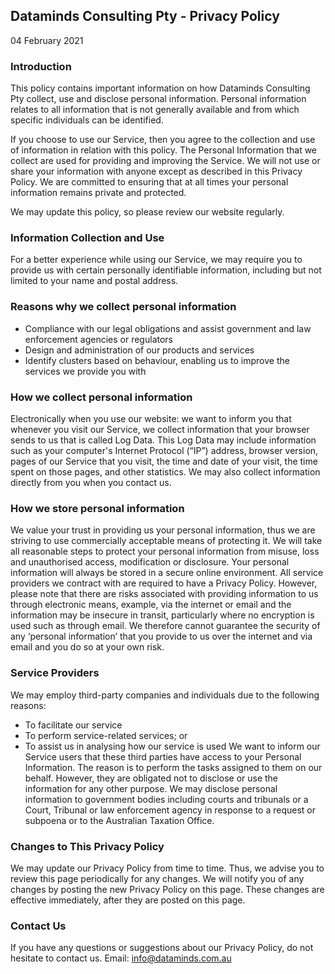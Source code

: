 ## Dataminds Consulting Pty - Privacy Policy

04 February 2021



### Introduction

This policy contains important information on how Dataminds Consulting Pty collect, use and disclose personal information. 
Personal information relates to all information that is not generally available and from which specific individuals can be identified.

If you choose to use our Service, then you agree to the collection and use of information in relation with this policy. The Personal Information that we collect are used for providing and improving the Service. We will not use or share your information with anyone except as described in this Privacy Policy. We are committed to ensuring that at all times your personal information remains private and protected.

We may update this policy, so please review our website regularly.



### Information Collection and Use

For a better experience while using our Service, we may require you to provide us with certain personally identifiable information, including but not limited to your name and postal address. 



### Reasons why we collect personal information
- Compliance with our legal obligations and assist government and law enforcement agencies or regulators
- Design and administration of our products and services
- Identify clusters based on behaviour, enabling us to improve the services we provide you with



### How we collect personal information

Electronically when you use our website: we want to inform you that whenever you visit our Service, we collect information that your browser sends to us that is called Log Data. This Log Data may include information such as your computer's Internet Protocol (“IP”) address, browser version, pages of our Service that you visit, the time and date of your visit, the time spent on those pages, and other statistics.
We may also collect information directly from you when you contact us.



### How we store personal information

We value your trust in providing us your personal information, thus we are striving to use commercially acceptable means of protecting it. We will take all reasonable steps to protect your personal information from misuse, loss and unauthorised access, modification or disclosure. Your personal information will always be stored in a secure online environment. All service providers we contract with are required to have a Privacy Policy. However, please note that there are risks associated with providing information to us through electronic means, example, via the internet or email and the information may be insecure in transit, particularly where no encryption is used such as through email. We therefore cannot guarantee the security of any ‘personal information’ that you provide to us over the internet and via email and you do so at your own risk.



### Service Providers

We may employ third-party companies and individuals due to the following reasons:
- To facilitate our service
- To perform service-related services; or
- To assist us in analysing how our service is used
We want to inform our Service users that these third parties have access to your Personal Information. The reason is to perform the tasks assigned to them on our behalf. However, they are obligated not to disclose or use the information for any other purpose.
We may disclose personal information to government bodies including courts and tribunals or a Court, Tribunal or law enforcement agency in response to a request or subpoena or to the Australian Taxation Office.



### Changes to This Privacy Policy
We may update our Privacy Policy from time to time. Thus, we advise you to review this page periodically for any changes. We will notify you of any changes by posting the new Privacy Policy on this page. These changes are effective immediately, after they are posted on this page.



### Contact Us
If you have any questions or suggestions about our Privacy Policy, do not hesitate to contact us.
Email: info@dataminds.com.au

